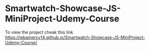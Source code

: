 # Smartwatch-Showcase-JS-MiniProject-Udemy-Course
To view the project cheak this link
https://jebamercy14.github.io/Smartwatch-Showcase-JS-MiniProject-Udemy-Course/
